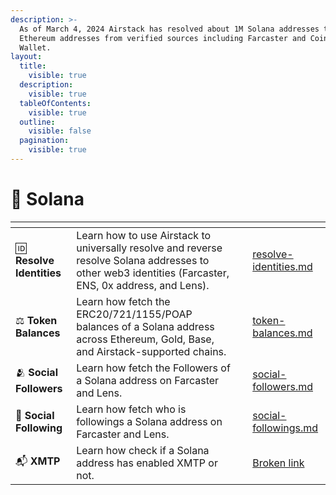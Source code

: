 ```yaml
---
description: >-
  As of March 4, 2024 Airstack has resolved about 1M Solana addresses to
  Ethereum addresses from verified sources including Farcaster and Coinbase
  Wallet.
layout:
  title:
    visible: true
  description:
    visible: true
  tableOfContents:
    visible: true
  outline:
    visible: false
  pagination:
    visible: true
---
```


# 🌅 Solana

<table data-view="cards"><thead><tr><th></th><th></th><th></th><th data-hidden data-card-target data-type="content-ref"></th></tr></thead><tbody><tr><td><span data-gb-custom-inline data-tag="emoji" data-code="1f194">🆔</span> <strong>Resolve Identities</strong></td><td>Learn how to use Airstack to universally resolve and reverse resolve Solana addresses to other web3 identities (Farcaster, ENS, 0x address, and Lens).</td><td></td><td><a href="resolve-identities.md">resolve-identities.md</a></td></tr><tr><td><span data-gb-custom-inline data-tag="emoji" data-code="2696">⚖️</span> <strong>Token Balances</strong></td><td>Learn how fetch the ERC20/721/1155/POAP balances of a Solana address across Ethereum, Gold, Base, and Airstack-supported chains.</td><td></td><td><a href="token-balances.md">token-balances.md</a></td></tr><tr><td><span data-gb-custom-inline data-tag="emoji" data-code="1fac2">🫂</span> <strong>Social Followers</strong></td><td>Learn how fetch the Followers of a Solana address on Farcaster and Lens.</td><td></td><td><a href="social-followers.md">social-followers.md</a></td></tr><tr><td><span data-gb-custom-inline data-tag="emoji" data-code="1f490">💐</span> <strong>Social Following</strong></td><td>Learn how fetch who is followings a Solana address on Farcaster and Lens.</td><td></td><td><a href="social-followings.md">social-followings.md</a></td></tr><tr><td><span data-gb-custom-inline data-tag="emoji" data-code="1f4ec">📬</span> <strong>XMTP</strong></td><td>Learn how check if a Solana address has enabled XMTP or not.</td><td></td><td><a href="broken-reference">Broken link</a></td></tr></tbody></table>
